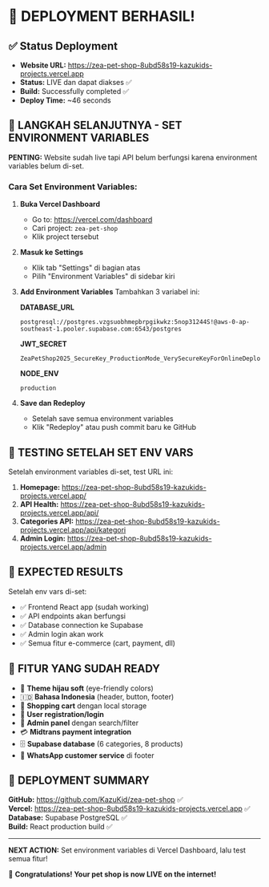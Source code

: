 # 🎉 DEPLOYMENT BERHASIL!

## ✅ Status Deployment
- **Website URL:** https://zea-pet-shop-8ubd58s19-kazukids-projects.vercel.app
- **Status:** LIVE dan dapat diakses ✅
- **Build:** Successfully completed ✅
- **Deploy Time:** ~46 seconds

## 🔧 LANGKAH SELANJUTNYA - SET ENVIRONMENT VARIABLES

**PENTING:** Website sudah live tapi API belum berfungsi karena environment variables belum di-set.

### Cara Set Environment Variables:

1. **Buka Vercel Dashboard**
   - Go to: https://vercel.com/dashboard
   - Cari project: `zea-pet-shop`
   - Klik project tersebut

2. **Masuk ke Settings**
   - Klik tab "Settings" di bagian atas
   - Pilih "Environment Variables" di sidebar kiri

3. **Add Environment Variables**
   Tambahkan 3 variabel ini:

   **DATABASE_URL**
   ```
   postgresql://postgres.vzgsuobhmepbrpgikwkz:5nop31244S!@aws-0-ap-southeast-1.pooler.supabase.com:6543/postgres
   ```

   **JWT_SECRET**
   ```
   ZeaPetShop2025_SecureKey_ProductionMode_VerySecureKeyForOnlineDeployment
   ```

   **NODE_ENV**
   ```
   production
   ```

4. **Save dan Redeploy**
   - Setelah save semua environment variables
   - Klik "Redeploy" atau push commit baru ke GitHub

## 🧪 TESTING SETELAH SET ENV VARS

Setelah environment variables di-set, test URL ini:

1. **Homepage:** https://zea-pet-shop-8ubd58s19-kazukids-projects.vercel.app/
2. **API Health:** https://zea-pet-shop-8ubd58s19-kazukids-projects.vercel.app/api/
3. **Categories API:** https://zea-pet-shop-8ubd58s19-kazukids-projects.vercel.app/api/kategori
4. **Admin Login:** https://zea-pet-shop-8ubd58s19-kazukids-projects.vercel.app/admin

## 🎯 EXPECTED RESULTS

Setelah env vars di-set:
- ✅ Frontend React app (sudah working)
- ✅ API endpoints akan berfungsi
- ✅ Database connection ke Supabase
- ✅ Admin login akan work
- ✅ Semua fitur e-commerce (cart, payment, dll)

## 📱 FITUR YANG SUDAH READY

- 🎨 **Theme hijau soft** (eye-friendly colors)
- 🇮🇩 **Bahasa Indonesia** (header, button, footer)
- 🛒 **Shopping cart** dengan local storage
- 👤 **User registration/login** 
- 🔐 **Admin panel** dengan search/filter
- 💳 **Midtrans payment integration**
- 🗄️ **Supabase database** (6 categories, 8 products)
- 📱 **WhatsApp customer service** di footer

## 🚀 DEPLOYMENT SUMMARY

**GitHub:** https://github.com/KazuKid/zea-pet-shop ✅  
**Vercel:** https://zea-pet-shop-8ubd58s19-kazukids-projects.vercel.app ✅  
**Database:** Supabase PostgreSQL ✅  
**Build:** React production build ✅  

---

**NEXT ACTION:** Set environment variables di Vercel Dashboard, lalu test semua fitur!

🎉 **Congratulations! Your pet shop is now LIVE on the internet!**
